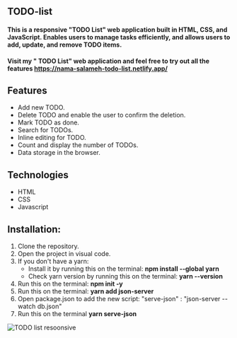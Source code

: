 ## TODO-list
#### This is a responsive "TODO List" web application built in HTML, CSS, and JavaScript. Enables users to manage tasks efficiently, and allows users to add, update, and remove TODO items.

#### Visit my " TODO List"  web application and feel free to try out all the features  https://nama-salameh-todo-list.netlify.app/

## Features
* Add new TODO.
* Delete TODO and enable the user to confirm the deletion.
* Mark TODO as done.
* Search for TODOs.
* Inline editing for TODO.
* Count and display the number of TODOs.
* Data storage in the browser.

## Technologies
* HTML
* CSS
* Javascript



## Installation:
1. Clone the repository.
2. Open the project in visual code.
3. If you don't have a yarn:
   * Install it by running this on the terminal: **npm install --global yarn**
   * Check yarn version by running this on the terminal: **yarn --version**
4. Run this on the terminal: **npm init -y**
5. Run this on the terminal: **yarn add json-server**
6. Open package.json to add the new script:  "serve-json" : "json-server --watch db.json"
7. Run this on the terminal **yarn serve-json**

  
![TODO list resoonsive](https://github.com/Nama-Salameh/TODO-list/assets/92352860/980d6c25-6766-4b98-bcb6-bc79dba24069)
